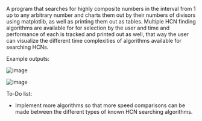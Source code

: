 A program that searches for highly composite numbers in the interval from 1 up to any arbitrary number and charts them out by their numbers of divisors using matplotlib,  as well as printing them out as tables. Multiple HCN finding algorithms are available for for selection by the user and time and performance of each is tracked and printed out as well, that way the user can visualize the different time complexities of algorithms available for searching HCNs.

Example outputs:

![image](https://user-images.githubusercontent.com/92639483/209550233-93c6af09-727b-44a1-8db5-06bd466fb2c0.png)

![image](https://user-images.githubusercontent.com/92639483/209551173-4ca9ac93-9b18-41a8-aef8-5b7bbd5f1da0.png)

To-Do list:
* Implement more algorithms so that more speed comparisons can be made between the different types of known HCN searching algorithms.
